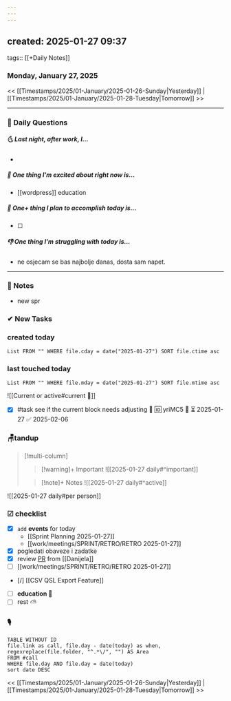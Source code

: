 ```yaml
---
---
---
```

created: 2025-01-27 09:37
---
tags:: [[+Daily Notes]]

### Monday, January 27, 2025

<< [[Timestamps/2025/01-January/2025-01-26-Sunday|Yesterday]] | [[Timestamps/2025/01-January/2025-01-28-Tuesday|Tomorrow]] >>

---
### 📅 Daily Questions
##### 🌜 **Last night, after work, I...**
- 

##### 🙌 **One thing I'm excited about right now is...**
- [[wordpress]] education

##### 🚀 **One+ thing I plan to accomplish today is...**
- [ ] 

##### 👎 **One thing I'm struggling with today is...**
- ne osjecam se bas najbolje danas, dosta sam napet.

---
### 📝 Notes
 - new spr
### ✔ New Tasks

### created today
```dataview
List FROM "" WHERE file.cday = date("2025-01-27") SORT file.ctime asc
```
### last touched today
```dataview
List FROM "" WHERE file.mday = date("2025-01-27") SORT file.mtime asc
`````

![[Current or active#current 📓]]
- [x] #task see if the current block needs adjusting 🙈 🆔 yriMC5 🔽 ⏳ 2025-01-27 ✅ 2025-02-06
### 🪑tandup 

> [!multi-column]
>> [!warning]+ Important
>> ![[2025-01-27 daily#^important]]
>
>> [!note]+ Notes
>> ![[2025-01-27 daily#^active]]

![[2025-01-27 daily#per person]]

### ☑ checklist
- [x] `add` **events** for today
	- [[Sprint Planning 2025-01-27]]
	- [[work/meetings/SPRINT/RETRO/RETRO 2025-01-27]]
- [x] pogledati  obaveze i zadatke
- [x] review [PR](https://github.com/MeilleursAgents/MediaAPI/pull/331/files) from [[Danijela]] 
- [ ] [[work/meetings/SPRINT/RETRO/RETRO 2025-01-27]]
- [/] [[CSV QSL Export Feature]]
- [ ] **education 🎒**
- [ ] rest ⛅ 

### 🎙
```dataview
TABLE WITHOUT ID
file.link as call, file.day - date(today) as when, regexreplace(file.folder, "^.*\/", "") AS Area
FROM #call
WHERE file.day AND file.day = date(today)
sort date DESC
```

<< [[Timestamps/2025/01-January/2025-01-26-Sunday|Yesterday]] | [[Timestamps/2025/01-January/2025-01-28-Tuesday|Tomorrow]] >>